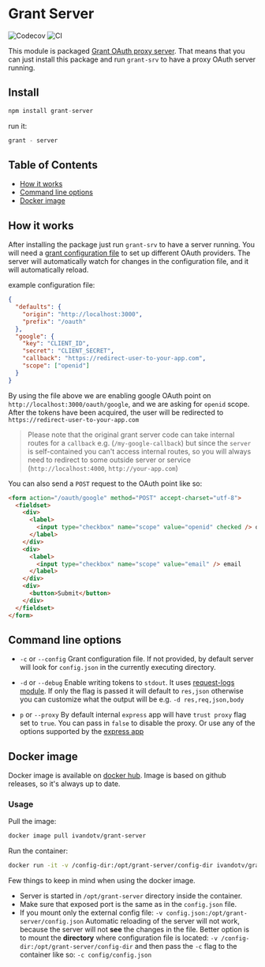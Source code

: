 # Grant Server

![Codecov](https://img.shields.io/codecov/c/github/ivandotv/grant-server)
![CI](https://github.com/ivandotv/grant-server/workflows/Unit%20tests/badge.svg)

This module is packaged [Grant OAuth proxy server](https://github.com/simov/grant). That means that you can just install this package and run `grant-srv` to have a proxy OAuth server running.

## Install

```js
npm install grant-server
```

run it:

```js
grant - server
```

## Table of Contents

- [How it works](#how-it-works)
- [Command line options](#command-line-options)
- [Docker image](#docker-image)

## How it works

After installing the package just run `grant-srv` to have a server running. You will need a [grant configuration file](https://github.com/simov/grant#configuration) to set up different OAuth providers. The server will automatically watch for changes in the configuration file, and it will automatically reload.

example configuration file:

```json
{
  "defaults": {
    "origin": "http://localhost:3000",
    "prefix": "/oauth"
  },
  "google": {
    "key": "CLIENT_ID",
    "secret": "CLIENT_SECRET",
    "callback": "https://redirect-user-to-your-app.com",
    "scope": ["openid"]
  }
}
```

By using the file above we are enabling google OAuth point on `http://localhost:3000/oauth/google`, and we are asking for `openid` scope. After the tokens have been acquired, the user will be redirected to `https://redirect-user-to-your-app.com`

> Please note that the original grant server code can take internal routes for a `callback` e.g. (`/my-google-callback`) but since the `server` is self-contained you can't access internal routes, so you will always need to redirect to some outside server or service (`http://localhost:4000`, `http://your-app.com`)

You can also send a `POST` request to the OAuth point like so:

```html
<form action="/oauth/google" method="POST" accept-charset="utf-8">
  <fieldset>
    <div>
      <label>
        <input type="checkbox" name="scope" value="openid" checked /> openid
      </label>
    </div>
    <div>
      <label>
        <input type="checkbox" name="scope" value="email" /> email
      </label>
    </div>
    <div>
      <button>Submit</button>
    </div>
  </fieldset>
</form>
```

## Command line options

- `-c` or `--config` Grant configuration file. If not provided, by default server will look for `config.json` in the currently executing directory.

- `-d` or `--debug` Enable writing tokens to `stdout`. It uses [request-logs module](https://github.com/simov/request-logs). If only the flag is passed it will default to `res,json` otherwise you can customize what the output will be e.g. `-d res,req,json,body`

- `p` or `--proxy` By default internal `express` app will have `trust proxy` flag set to `true`. You can pass in `false` to disable the proxy. Or use any of the options supported by the [express app](http://expressjs.com/en/api.html#trust.proxy.options.table)

## Docker image

Docker image is available on [docker hub](https://hub.docker.com/repository/docker/ivandotv/grant-server). Image is based on github releases, so it's always up to date.

### Usage

Pull the image:

```bash
docker image pull ivandotv/grant-server
```

Run the container:

```bash
docker run -it -v /config-dir:/opt/grant-server/config-dir ivandotv/grant-server -d -c config/config.json
```

Few things to keep in mind when using the docker image.

- Server is started in `/opt/grant-server` directory inside the container.
- Make sure that exposed port is the same as in the `config.json` file.
- If you mount only the external config file: `-v config.json:/opt/grant-server/config.json` Automatic reloading of the server will not work, because the server will not **see** the changes in the file.
  Better option is to mount the **directory** where configuration file is located: `-v /config-dir:/opt/grant-server/config-dir` and then pass the `-c` flag to the container like so: `-c config/config.json`
